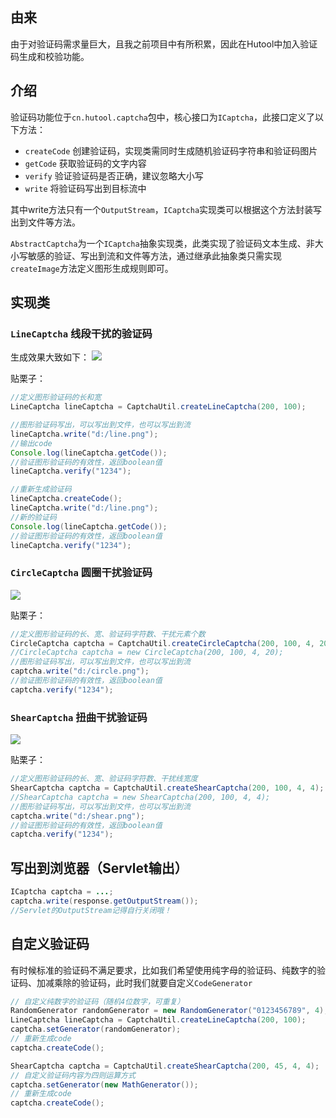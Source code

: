 ## 由来
由于对验证码需求量巨大，且我之前项目中有所积累，因此在Hutool中加入验证码生成和校验功能。

## 介绍

验证码功能位于`cn.hutool.captcha`包中，核心接口为`ICaptcha`，此接口定义了以下方法：

- `createCode` 创建验证码，实现类需同时生成随机验证码字符串和验证码图片
- `getCode` 获取验证码的文字内容
- `verify` 验证验证码是否正确，建议忽略大小写
- `write` 将验证码写出到目标流中

其中write方法只有一个`OutputStream`，`ICaptcha`实现类可以根据这个方法封装写出到文件等方法。

`AbstractCaptcha`为一个`ICaptcha`抽象实现类，此类实现了验证码文本生成、非大小写敏感的验证、写出到流和文件等方法，通过继承此抽象类只需实现`createImage`方法定义图形生成规则即可。

## 实现类

### `LineCaptcha` 线段干扰的验证码

生成效果大致如下：
![](https://static.oschina.net/uploads/img/201712/16113708_B8Hu.png)

贴栗子：

```java
//定义图形验证码的长和宽
LineCaptcha lineCaptcha = CaptchaUtil.createLineCaptcha(200, 100);

//图形验证码写出，可以写出到文件，也可以写出到流
lineCaptcha.write("d:/line.png");
//输出code
Console.log(lineCaptcha.getCode());
//验证图形验证码的有效性，返回boolean值
lineCaptcha.verify("1234");

//重新生成验证码
lineCaptcha.createCode();
lineCaptcha.write("d:/line.png");
//新的验证码
Console.log(lineCaptcha.getCode());
//验证图形验证码的有效性，返回boolean值
lineCaptcha.verify("1234");
```

### `CircleCaptcha` 圆圈干扰验证码

![](https://static.oschina.net/uploads/img/201712/16113738_eqt9.png)

贴栗子：

```java
//定义图形验证码的长、宽、验证码字符数、干扰元素个数
CircleCaptcha captcha = CaptchaUtil.createCircleCaptcha(200, 100, 4, 20);
//CircleCaptcha captcha = new CircleCaptcha(200, 100, 4, 20);
//图形验证码写出，可以写出到文件，也可以写出到流
captcha.write("d:/circle.png");
//验证图形验证码的有效性，返回boolean值
captcha.verify("1234");
```

### `ShearCaptcha` 扭曲干扰验证码

![](https://static.oschina.net/uploads/img/201712/16113807_sICp.png)

贴栗子：

```java
//定义图形验证码的长、宽、验证码字符数、干扰线宽度
ShearCaptcha captcha = CaptchaUtil.createShearCaptcha(200, 100, 4, 4);
//ShearCaptcha captcha = new ShearCaptcha(200, 100, 4, 4);
//图形验证码写出，可以写出到文件，也可以写出到流
captcha.write("d:/shear.png");
//验证图形验证码的有效性，返回boolean值
captcha.verify("1234");
```

## 写出到浏览器（Servlet输出）
```java
ICaptcha captcha = ...;
captcha.write(response.getOutputStream());
//Servlet的OutputStream记得自行关闭哦！
```

## 自定义验证码

有时候标准的验证码不满足要求，比如我们希望使用纯字母的验证码、纯数字的验证码、加减乘除的验证码，此时我们就要自定义`CodeGenerator`

```java
// 自定义纯数字的验证码（随机4位数字，可重复）
RandomGenerator randomGenerator = new RandomGenerator("0123456789", 4);
LineCaptcha lineCaptcha = CaptchaUtil.createLineCaptcha(200, 100);
captcha.setGenerator(randomGenerator);
// 重新生成code
captcha.createCode();
```

```java
ShearCaptcha captcha = CaptchaUtil.createShearCaptcha(200, 45, 4, 4);
// 自定义验证码内容为四则运算方式
captcha.setGenerator(new MathGenerator());
// 重新生成code
captcha.createCode();
```